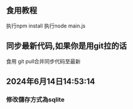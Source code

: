 ## 食用教程
执行npm install
执行node main.js
## 同步最新代码,如果你是用git拉的话
食用 git pull合并同步代码至最新
## 2024年6月14日14:53:14
### 修改儲存方式為sqlite
